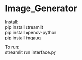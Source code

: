 # Image_Generator

Install:<br />
pip install streamlit<br />
pip install opencv-python<br />
pip install imgaug<br />


To run:<br />
streamlit run interface.py<br />
